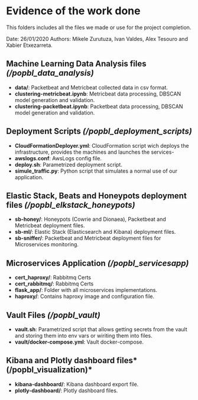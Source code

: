 # Evidence of the work done

This folders includes all the files we made or use for the project completion.

Date: 26/01/2020
Authors: Mikele Zurutuza, Ivan Valdes, Alex Tesouro and Xabier Etxezarreta.

## Machine Learning Data Analysis files *(/popbl_data_analysis)*

- **data/**: Packetbeat and Metricbeat collected data in csv format.
- **clustering-metricbeat.ipynb**: Metricbeat data processing, DBSCAN model generation and validation.
- **clustering-packetbeat.ipynb**: Packetbeat data processing, DBSCAN model generation and validation.


## Deployment Scripts *(/popbl_deployment_scripts)*

- **CloudFormationDeployer.yml**: CloudFormation script wich deploys the infrastructure, provides the machines and launches the services-
- **awslogs.conf**: AwsLogs config file.
- **deploy.sh**: Parametrized deployment script.
- **simule_traffic.py**: Python script that simulates a normal use of our application.


## Elastic Stack, Beats and Honeypots deployment files *(/popbl_elkstack_honeypots)*

- **sb-honey/**: Honeypots (Cowrie and Dionaea), Packetbeat and Metricbeat deployment files.
- **sb-ml/**: Elastic Stack (Elasticsearch and Kibana) deployment files.
- **sb-sniffer/**: Packetbeat and Metricbeat deployment files for Microservices monitoring.


## Microservices Application *(/popbl_servicesapp)*

- **cert_haproxy/**: Rabbitmq Certs
- **cert_rabbitmq/**: Rabbitmq Certs
- **flask_app/**: Folder with all microservices implementations.
- **haproxy/**: Contains haproxy image and configuration file.


## Vault Files *(/popbl_vault)*

- **vault.sh**: Parametrized script that allows getting secrets from the vault and storing them into env vars or wiriting them into files.
- **vault/docker-compose.yml**: Vault docker-compose.


## Kibana and Plotly dashboard files*(/popbl_visualization)*

- **kibana-dashboard/**: Kibana dashboard export file.
- **plotly-dashboard/**: Plotly dashboard files.
